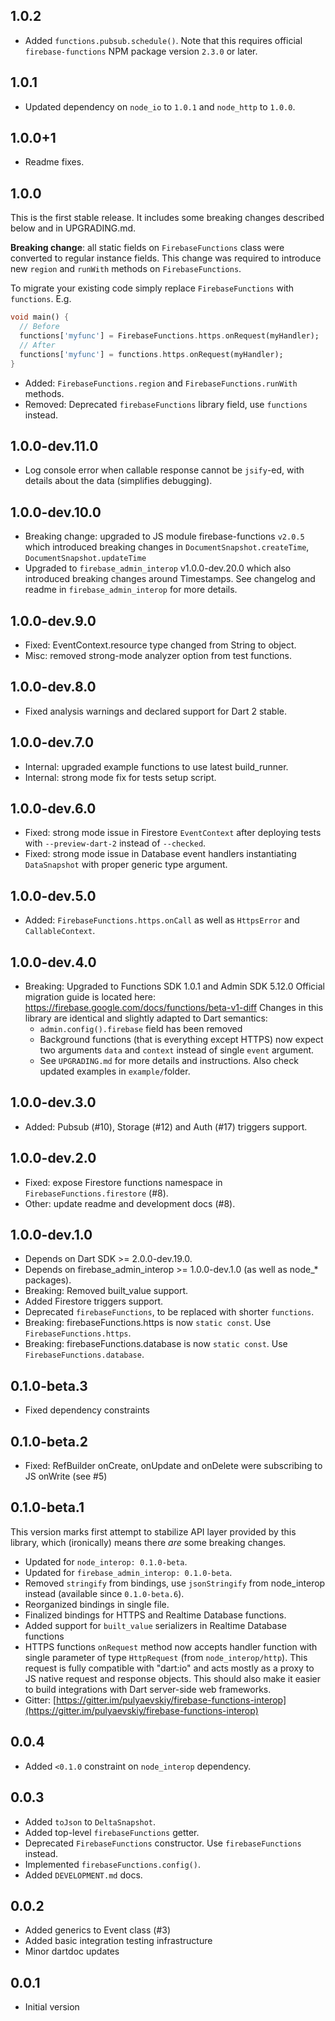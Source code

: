 ## 1.0.2

- Added `functions.pubsub.schedule()`. Note that this requires official `firebase-functions` NPM
  package version `2.3.0` or later.

## 1.0.1

- Updated dependency on `node_io` to `1.0.1` and `node_http` to `1.0.0`.

## 1.0.0+1

- Readme fixes.

## 1.0.0

This is the first stable release. It includes some breaking changes described below and in
UPGRADING.md.

**Breaking change**: all static fields on `FirebaseFunctions` class were converted to regular
instance fields. This change was required to introduce new `region` and `runWith` methods on
`FirebaseFunctions`.

To migrate your existing code simply replace `FirebaseFunctions` with `functions`. E.g.

```dart
void main() {
  // Before
  functions['myfunc'] = FirebaseFunctions.https.onRequest(myHandler);
  // After
  functions['myfunc'] = functions.https.onRequest(myHandler);
}
```

- Added: `FirebaseFunctions.region` and `FirebaseFunctions.runWith` methods.
- Removed: Deprecated `firebaseFunctions` library field, use `functions` instead.

## 1.0.0-dev.11.0

- Log console error when callable response cannot be `jsify`-ed, with details about the data
  (simplifies debugging).

## 1.0.0-dev.10.0

- Breaking change: upgraded to JS module firebase-functions `v2.0.5` which introduced breaking
    changes in `DocumentSnapshot.createTime`, `DocumentSnapshot.updateTime`
- Upgraded to `firebase_admin_interop` v1.0.0-dev.20.0 which also introduced breaking changes
    around Timestamps. See changelog and readme in `firebase_admin_interop` for more details.

## 1.0.0-dev.9.0

- Fixed: EventContext.resource type changed from String to object.
- Misc: removed strong-mode analyzer option from test functions.

## 1.0.0-dev.8.0

- Fixed analysis warnings and declared support for Dart 2 stable.

## 1.0.0-dev.7.0

- Internal: upgraded example functions to use latest build_runner.
- Internal: strong mode fix for tests setup script.

## 1.0.0-dev.6.0

- Fixed: strong mode issue in Firestore `EventContext` after deploying
    tests with `--preview-dart-2` instead of `--checked`.
- Fixed: strong mode issue in Database event handlers instantiating
    `DataSnapshot` with proper generic type argument.

## 1.0.0-dev.5.0

- Added: `FirebaseFunctions.https.onCall` as well as `HttpsError` and
    `CallableContext`.

## 1.0.0-dev.4.0

- Breaking: Upgraded to Functions SDK 1.0.1 and Admin SDK 5.12.0
  Official migration guide is located here: https://firebase.google.com/docs/functions/beta-v1-diff
  Changes in this library are identical and slightly adapted to Dart
  semantics:
  * `admin.config().firebase` field has been removed
  * Background functions (that is everything except HTTPS) now
    expect two arguments `data` and `context` instead of single `event`
    argument.
  * See `UPGRADING.md` for more details and instructions. Also check updated
    examples in `example/`folder.

## 1.0.0-dev.3.0

- Added: Pubsub (#10), Storage (#12) and Auth (#17) triggers support.

## 1.0.0-dev.2.0

- Fixed: expose Firestore functions namespace in `FirebaseFunctions.firestore` (#8).
- Other: update readme and development docs (#8).

## 1.0.0-dev.1.0

- Depends on Dart SDK >= 2.0.0-dev.19.0.
- Depends on firebase_admin_interop >= 1.0.0-dev.1.0 (as well as node_* packages).
- Breaking: Removed built_value support.
- Added Firestore triggers support.
- Deprecated `firebaseFunctions`, to be replaced with shorter `functions`.
- Breaking: firebaseFunctions.https is now `static const`. Use `FirebaseFunctions.https`.
- Breaking: firebaseFunctions.database is now `static const`. Use `FirebaseFunctions.database`.

## 0.1.0-beta.3

- Fixed dependency constraints

## 0.1.0-beta.2

- Fixed: RefBuilder onCreate, onUpdate and onDelete were subscribing to JS onWrite (see #5)

## 0.1.0-beta.1

This version marks first attempt to stabilize API layer provided
by this library, which (ironically) means there _are_ some breaking
changes.

- Updated for `node_interop: 0.1.0-beta`.
- Updated for `firebase_admin_interop: 0.1.0-beta`.
- Removed `stringify` from bindings, use `jsonStringify` from
  node_interop instead (available since `0.1.0-beta.6`).
- Reorganized bindings in single file.
- Finalized bindings for HTTPS and Realtime Database functions.
- Added support for `built_value` serializers in Realtime Database
  functions
- HTTPS functions `onRequest` method now accepts handler function with
  single parameter of type `HttpRequest` (from `node_interop/http`).
  This request is fully compatible with "dart:io" and acts mostly
  as a proxy to JS native request and response objects. This should
  also make it easier to build integrations with Dart server-side web
  frameworks.
- Gitter: [https://gitter.im/pulyaevskiy/firebase-functions-interop](https://gitter.im/pulyaevskiy/firebase-functions-interop)

## 0.0.4

- Added `<0.1.0` constraint on `node_interop` dependency.

## 0.0.3

- Added `toJson` to `DeltaSnapshot`.
- Added top-level `firebaseFunctions` getter.
- Deprecated `FirebaseFunctions` constructor. Use `firebaseFunctions` instead.
- Implemented `firebaseFunctions.config()`.
- Added `DEVELOPMENT.md` docs.

## 0.0.2

- Added generics to Event class (#3)
- Added basic integration testing infrastructure
- Minor dartdoc updates

## 0.0.1

- Initial version
